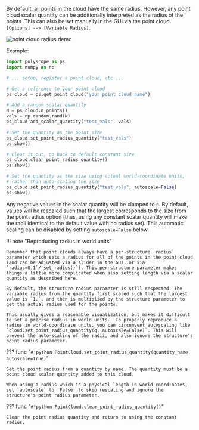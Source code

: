 By default, all points in the cloud have the same radius. However, any point cloud scalar quantity can be additionally interpreted as the radius of the points. This can also be set manually in the GUI via the point cloud `[Options] --> [Variable Radius]`.

![point cloud radius demo]([[url.prefix]]/media/point_cloud_radius.jpg)

Example:
```python
import polyscope as ps
import numpy as np

# ... setup, register a point cloud, etc ...

# Get a reference to your point cloud
ps_cloud = ps.get_point_cloud("your point cloud name")

# Add a random scalar quantity
N = ps_cloud.n_points()
vals = np.random.rand(N)
ps_cloud.add_scalar_quantity("test_vals", vals)

# Set the quantity as the point size
ps_cloud.set_point_radius_quantity("test_vals")
ps.show()

# Clear it out, go back to default constant size
ps_cloud.clear_point_radius_quantity()
ps.show()

# Set the quantity as the size using actual world-coordinate units,
# rather than auto-scaling the size
ps_cloud.set_point_radius_quantity("test_vals", autoscale=False)
ps.show()
```


Any negative values in the scalar quantity will be clamped to `0`. By default, values will be rescaled such that the largest corresponds to the size from the point radius option (thus, using any constant scalar quantity will make the radii identical to the default value with no radius set). This automatic scaling can be disabled by setting `autoscale=False` below.

!!! note "Reproducing radius in world units"

    Remember that point clouds always have a per-structure `radius` parameter which sets a radius for all of the points in the point cloud (and can be adjusted via a slider in the GUI, or via `radius=0.1`/`set_radius()`). This per-structure parameter makes things a little more complicated when also setting length via a scalar quantity as described here.

    By default, the structure radius parameter is still respected. The variable radius from the quantity first scaled such that the largest value is `1.`, and then is multiplied by the structure parameter to get the actual radius used for the points.

    This usually gives a reasonable visualization, but makes it difficult to set a precise radius in world units.  To properly reproduce a radius in world-coordinate units, you can circumvent autoscaling like `cloud.set_point_radius_quantity(q, autoscale=False)`. This will prevent the auto-scaling of the radii, and also ignore the structure's point radius parameter.


??? func "`#!python PointCloud.set_point_radius_quantity(quantity_name, autoscale=True)`"

    Set the point radius from a quantity by name. The quantity must be a point cloud scalar quantity added to this cloud.
    
    When using a radius which is a physical length in world coordinates, set `autoscale` to `False` to skip rescaling and ignore the structure's point radius parameter.

??? func "`#!python PointCloud.clear_point_radius_quantity()`"

    Clear the point radius quantity and return to using the constant radius.
